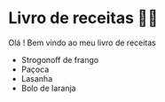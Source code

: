 # Livro de receitas :man_cook:

Olá ! Bem vindo ao meu livro de receitas

- Strogonoff de frango
- Paçoca
- Lasanha
- Bolo de laranja

